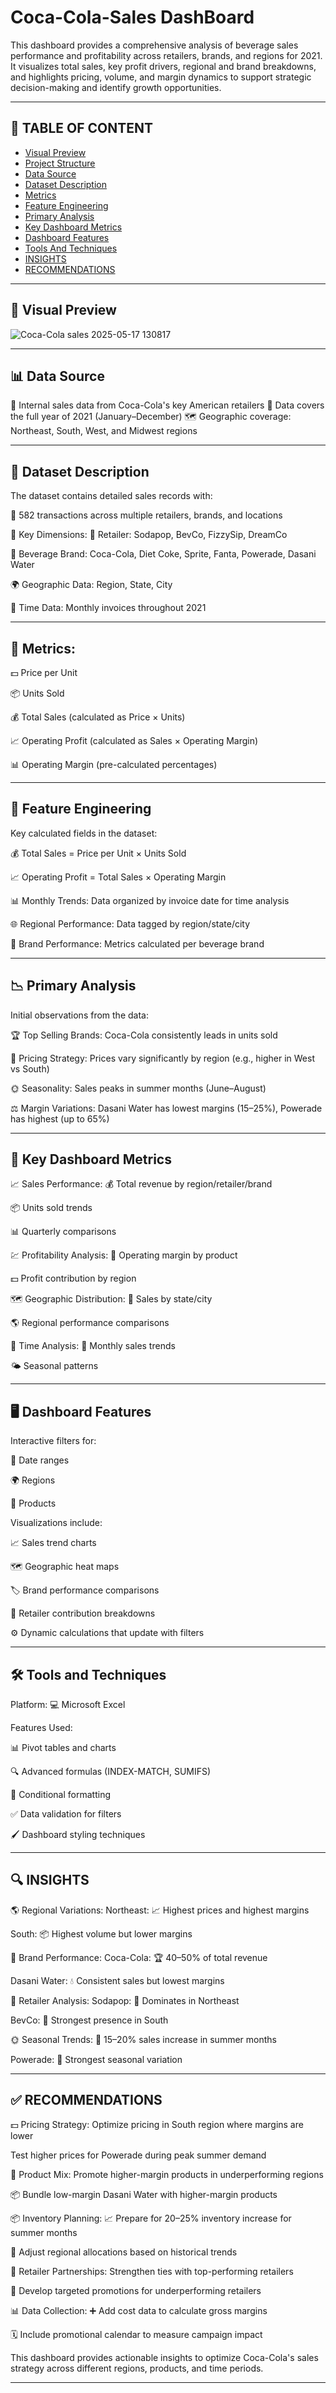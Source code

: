 # Coca-Cola-Sales DashBoard
This dashboard provides a comprehensive analysis of beverage sales performance and profitability across retailers, brands, and regions for 2021. It visualizes total sales, key profit drivers, regional and brand breakdowns, and highlights pricing, volume, and margin dynamics to support strategic decision-making and identify growth opportunities.

---

## 📖 TABLE OF CONTENT

- [Visual Preview](#visual-Preview)
- [Project Structure](#project-Structure)
- [Data Source](#data-Source)
- [Dataset Description](#dataset-Description)
- [Metrics](#Metrics)
- [Feature Engineering](#feature-Engineering)
- [Primary Analysis](#primary-Analysis)
- [Key Dashboard Metrics](#key-Dashbord-Metrics)
- [Dashboard Features](#dashboard-Features)
- [Tools And Techniques](#tools-and-Techniques)
- [INSIGHTS](#insights)
- [RECOMMENDATIONS](#recommendations)

---

## 📸 Visual Preview
![Coca-Cola sales 2025-05-17 130817](https://github.com/user-attachments/assets/593485dd-f18e-4c4a-bd47-05b147e6f77d)

---
## 📊 Data Source
📁 Internal sales data from Coca-Cola's key American retailers
📅 Data covers the full year of 2021 (January–December)
🗺️ Geographic coverage: Northeast, South, West, and Midwest regions

---
## 📂 Dataset Description
The dataset contains detailed sales records with:

🔢 582 transactions across multiple retailers, brands, and locations

🧱 Key Dimensions:
🏪 Retailer: Sodapop, BevCo, FizzySip, DreamCo

🥤 Beverage Brand: Coca-Cola, Diet Coke, Sprite, Fanta, Powerade, Dasani Water

🌍 Geographic Data: Region, State, City

📆 Time Data: Monthly invoices throughout 2021

---
## 📐 Metrics:
💵 Price per Unit

📦 Units Sold

💰 Total Sales (calculated as Price × Units)

📈 Operating Profit (calculated as Sales × Operating Margin)

📊 Operating Margin (pre-calculated percentages)

---

## 🧮 Feature Engineering
Key calculated fields in the dataset:

💰 Total Sales = Price per Unit × Units Sold

📈 Operating Profit = Total Sales × Operating Margin

📊 Monthly Trends: Data organized by invoice date for time analysis

🌐 Regional Performance: Data tagged by region/state/city

🧪 Brand Performance: Metrics calculated per beverage brand

---

## 📉 Primary Analysis
Initial observations from the data:

🏆 Top Selling Brands: Coca-Cola consistently leads in units sold

💸 Pricing Strategy: Prices vary significantly by region (e.g., higher in West vs South)

🌞 Seasonality: Sales peaks in summer months (June–August)

⚖️ Margin Variations: Dasani Water has lowest margins (15–25%), Powerade has highest (up to 65%)

---

## 📌 Key Dashboard Metrics
📈 Sales Performance:
💰 Total revenue by region/retailer/brand

📦 Units sold trends

📊 Quarterly comparisons

💹 Profitability Analysis:
📏 Operating margin by product

💵 Profit contribution by region

🗺️ Geographic Distribution:
📍 Sales by state/city

🌎 Regional performance comparisons

📅 Time Analysis:
📆 Monthly sales trends

🌤️ Seasonal patterns

---

## 🖥️ Dashboard Features
Interactive filters for:

📅 Date ranges

🌍 Regions

🥤 Products

Visualizations include:

📈 Sales trend charts

🗺️ Geographic heat maps

🏷️ Brand performance comparisons

🧾 Retailer contribution breakdowns

⚙️ Dynamic calculations that update with filters

---

## 🛠️ Tools and Techniques
Platform: 💻 Microsoft Excel

Features Used:

📊 Pivot tables and charts

🔍 Advanced formulas (INDEX-MATCH, SUMIFS)

🎨 Conditional formatting

✅ Data validation for filters

🖌️ Dashboard styling techniques

---

## 🔍 INSIGHTS
🌎 Regional Variations:
Northeast: 📈 Highest prices and highest margins

South: 📦 Highest volume but lower margins

🥤 Brand Performance:
Coca-Cola: 🏆 40–50% of total revenue

Dasani Water: 💧 Consistent sales but lowest margins

🏪 Retailer Analysis:
Sodapop: 💪 Dominates in Northeast

BevCo: 📍 Strongest presence in South

🌞 Seasonal Trends:
🔼 15–20% sales increase in summer months

Powerade: 🌟 Strongest seasonal variation

---
## ✅ RECOMMENDATIONS
💵 Pricing Strategy:
Optimize pricing in South region where margins are lower

Test higher prices for Powerade during peak summer demand

🧃 Product Mix:
Promote higher-margin products in underperforming regions

📦 Bundle low-margin Dasani Water with higher-margin products

📦 Inventory Planning:
📈 Prepare for 20–25% inventory increase for summer months

🔁 Adjust regional allocations based on historical trends

🤝 Retailer Partnerships:
Strengthen ties with top-performing retailers

📣 Develop targeted promotions for underperforming retailers

📊 Data Collection:
➕ Add cost data to calculate gross margins

🗓️ Include promotional calendar to measure campaign impact

This dashboard provides actionable insights to optimize Coca-Cola's sales strategy across different regions, products, and time periods.

---

